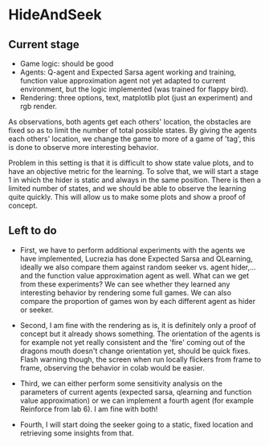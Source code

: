 # HideAndSeek

## Current stage

* Game logic: should be good
* Agents: Q-agent and Expected Sarsa agent working and training, function value approximation agent not yet adapted to current environment, but the logic implemented (was trained for flappy bird). 
* Rendering: three options, text, matplotlib plot (just an experiment) and rgb render. 

As observations, both agents get each others' location, the obstacles are fixed so as to limit the number of total possible states. 
By giving the agents each others' location, we change the game to more of a game of 'tag', this is done to observe more interesting behavior. 

Problem in this setting is that it is difficult to show state value plots, and to have an objective metric for the learning. 
To solve that, we will start a stage 1 in which the hider is static and always in the same position. There is then a limited number of states, and we should be able to observe the learning quite quickly. This will allow us to make some plots and show a proof of concept. 

## Left to do

* First, we have to perform additional experiments with the agents we have implemented, Lucrezia has done Expected Sarsa and QLearning, ideally we also compare them against random seeker vs. agent hider,... and the function value approximation agent as well. What can we get from these experiments? We can see whether they learned any interesting behavior by rendering some full games. We can also compare the proportion of games won by each different agent as hider or seeker. 

* Second, I am fine with the rendering as is, it is definitely only a proof of concept but it already shows something. The orientation of the agents is for example not yet really consistent and the 'fire' coming out of the dragons mouth doesn't change orientation yet, should be quick fixes. Flash warning though, the screen when run locally flickers from frame to frame, observing the behavior in colab would be easier. 

* Third, we can either perform some sensitivity analysis on the parameters of current agents (expected sarsa, qlearning and function value approximation) or we can implement a fourth agent (for example Reinforce from lab 6). I am fine with both!

* Fourth, I will start doing the seeker going to a static, fixed location and retrieving some insights from that. 
